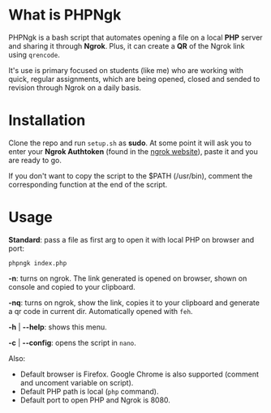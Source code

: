 # What is PHPNgk
PHPNgk is a bash script that automates opening a file on a local **PHP** server and sharing it through **Ngrok**. Plus, it can create a **QR** of the Ngrok link using `qrencode`. 

It's use is primary focused on students (like me) who are working with quick, regular assignments, which are being opened, closed and sended to revision through Ngrok on a daily basis.

# Installation
Clone the repo and run `setup.sh` as **sudo**. At some point it will ask you to enter your **Ngrok Authtoken** (found in the [ngrok website](https://ngrok.com/)), paste it and you are ready to go.

If you don't want to copy the script to the $PATH (/usr/bin), comment the corresponding function at the end of the script.
# Usage
**Standard**: pass a file as first arg to open it with local PHP on browser and port:

    phpngk index.php

**-n**: turns on ngrok. The link generated is opened on browser, shown on console and copied to your clipboard.

**-nq**: turns on ngrok, show the link, copies it to your clipboard and generate a qr code in current dir. Automatically opened with `feh`.

**-h** | **--help**: shows this menu.

**-c** | **--config**: opens the script in `nano`.

Also:
- Default browser is Firefox. Google Chrome is also supported (comment and uncoment variable on script).
- Default PHP path is local (`php` command).
- Default port to open PHP and Ngrok is 8080.
